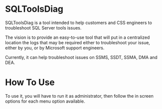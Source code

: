 # SQLToolsDiag
 SQLToolsDiag is a tool intended to help customers and CSS engineers to troubleshoot SQL Server tools issues.
 
The vision is to provide an easy-to-use tool that will put in a centralized location the logs that may be required either to troubleshoot your issue, either by you, or by Microsoft support engineers.


Currently, it can help troubleshoot issues on SSMS, SSDT, SSMA, DMA and DEA.

# How To Use

To use it, you will have to run it as administrator, then follow the in screen options for each menu option available.

